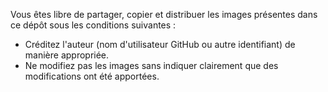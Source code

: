 Vous êtes libre de partager, copier et distribuer les images présentes dans ce dépôt sous les conditions suivantes :
- Créditez l'auteur (nom d'utilisateur GitHub ou autre identifiant) de manière appropriée.
- Ne modifiez pas les images sans indiquer clairement que des modifications ont été apportées.
